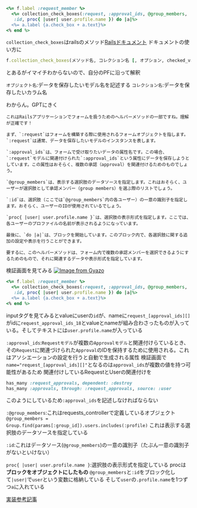 ```ruby
<%= f.label :request_member %>
  <%= collection_check_boxes(:request, :approval_ids, @group_members,
   :id, proc{ |user| user.profile.name }) do |a|%>
  <%= a.label {a.check_box + a.text}%>
<% end %>
```
`collection_check_boxes`はrailsのメソッド[Railsドキュメント](https://railsdoc.com/archive/6_0_2_1/page/collection_check_boxes)
ドキュメントの使い方に
```ruby
f.collection_check_boxes(メソッド名, コレクション名 [, オプション, checked_value = "1", unchecked_value = "0"]), unchecked_value = "0"])
```
とあるがイマイチわからないので、自分のPFに沿って解釈

`オブジェクト名`:データを保存したいモデル名を記述する
`コレクション名`:データを保存したいカラム名

わからん。GPTにきく
```
これはRailsアプリケーションでフォームを扱うためのヘルパーメソッドの一部ですね。理解が正確です！

まず、`:request`はフォームを構築する際に使用されるフォームオブジェクトを指します。`:request`は通常、データを保存したいモデルのインスタンスを表します。

`:approval_ids`は、フォームで受け取りたいデータの属性名です。この場合、`:request`モデルに関連付けられた`:approval_ids`という属性にデータを保存しようとしています。この属性はおそらく、複数の承認（approval）を関連付けるためのものでしょう。

`@group_members`は、表示する選択肢のデータソースを指定します。これはおそらく、ユーザーが選択肢として承認メンバー（group members）を選ぶ際のリストでしょう。

`:id`は、選択肢（ここでは`@group_members`内の各ユーザー）の一意の識別子を指定します。おそらく、ユーザーのIDが使用されているでしょう。

`proc{ |user| user.profile.name }`は、選択肢の表示形式を指定します。ここでは、各ユーザーのプロファイルの名前が表示されるようになっています。

最後に、`do |a|`は、ブロックを開始しています。このブロック内で、各選択肢に関する追加の設定や表示を行うことができます。

要するに、このヘルパーメソッドは、フォーム内で複数の承認メンバーを選択できるようにするためのもので、それに関連するデータや表示形式を指定しています。
```
検証画面を見てみる
[![Image from Gyazo](https://i.gyazo.com/d8ce8b52621795bc4e8d93cbc626f255.png)](https://gyazo.com/d8ce8b52621795bc4e8d93cbc626f255)

```ruby
<%= f.label :request_member %>
  <%= collection_check_boxes(:request, :approval_ids, @group_members,
   :id, proc{ |user| user.profile.name }) do |a|%>
  <%= a.label {a.check_box + a.text}%>
<% end %>
```
inputタグを見てみるとvalueにuserの`id`が、nameに`request_[approval_ids][]`がidに`request_approval_ids_18`とvalueとnameが組み合わさったものが入っている。そしてテキストには`user.profile.name`が入っている

`:approval_ids`:`Requestモデル`が複数の`Approvalモデル`と関連付けらているとき、その`Request`に関連づけられた`Approval`のIDを保持するために使用される。これはアソシエーションの設定を行うと自動で生成される属性
検証画面で`name="request_[approval_ids][]"`となるのは`approval_ids`が複数の値を持つ可能性があるため
関連付けしているRequestとUserの関連付けを
```ruby
has_many :request_approvals, dependent: :destroy
has_many :approvals, through: :request_approvals, source: :user
```
このようにしているため`:approval_ids`を記述しなければならない

`:@group_members`:これはrequests_controllerで定義しているオブジェクト
`@group_members = Group.find(params[:group_id]).users.includes(:profile)`
これは表示する選択肢のデータソースを指定している

`:id`:これはデータソース(`@group_members`)の一意の識別子（たぶん一意の識別子がないといけない）

`proc{ |user| user.profile.name }`:選択肢の表示形式を指定している
procは**ブロックをオブジェクトにしたもの**
`@group_members`と`:id`をブロック化して`|user|`で`user`という変数に格納している
そして`user`の`.profile.name`を1つずつ`a`に入れている

[実装参考記事](https://pote-chil.com/blog/rails-collection-check-boxes)